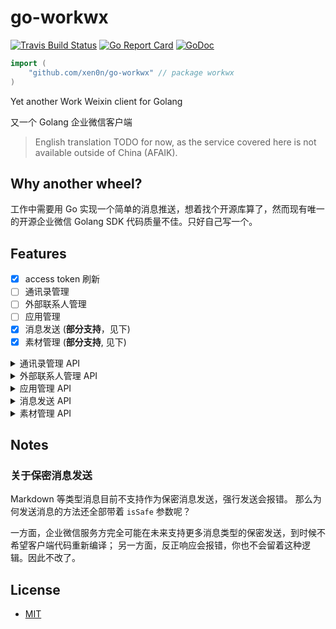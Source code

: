# go-workwx

[![Travis Build Status](https://img.shields.io/travis/xen0n/go-workwx.svg)](https://travis-ci.org/xen0n/go-workwx)
[![Go Report Card](https://goreportcard.com/badge/github.com/xen0n/go-workwx)](https://goreportcard.com/report/github.com/xen0n/go-workwx)
[![GoDoc](http://godoc.org/github.com/xen0n/go-workwx?status.svg)](http://godoc.org/github.com/xen0n/go-workwx)

```go
import (
    "github.com/xen0n/go-workwx" // package workwx
)
```

Yet another Work Weixin client for Golang

又一个 Golang 企业微信客户端


> English translation TODO for now, as the service covered here is not available
> outside of China (AFAIK).


## Why another wheel?

工作中需要用 Go 实现一个简单的消息推送，想着找个开源库算了，然而现有唯一的开源企业微信 Golang SDK 代码质量不佳。只好自己写一个。


## Features

* [x] access token 刷新
* [ ] 通讯录管理
* [ ] 外部联系人管理
* [ ] 应用管理
* [x] 消息发送 (**部分支持**，见下)
* [x] 素材管理 (**部分支持**, 见下)

<details>
<summary>通讯录管理 API</summary>

* [ ] 成员管理
    - [ ] 创建成员
    - [x] 读取成员 *NOTE: 成员对外信息暂未实现*
    - [ ] 更新成员
    - [ ] 删除成员
    - [ ] 批量删除成员
    - [ ] 获取部门成员
    - [ ] 获取部门成员详情
    - [ ] userid与openid互换
    - [ ] 二次验证
    - [ ] 邀请成员
* [ ] 部门管理
    - [ ] 创建部门
    - [ ] 更新部门
    - [ ] 删除部门
    - [x] 获取部门列表
* [ ] 标签管理
    - [ ] 创建标签
    - [ ] 更新标签名字
    - [ ] 删除标签
    - [ ] 获取标签成员
    - [ ] 增加标签成员
    - [ ] 删除标签成员
    - [ ] 获取标签列表
* [ ] 异步批量接口
    - [ ] 增量更新成员
    - [ ] 全量覆盖成员
    - [ ] 全量覆盖部门
    - [ ] 获取异步任务结果
* [ ] 通讯录回调通知
    - [ ] 成员变更通知
    - [ ] 部门变更通知
    - [ ] 标签变更通知
    - [ ] 异步任务完成通知

</details>

<details>
<summary>外部联系人管理 API</summary>

* [ ] 离职成员的外部联系人再分配
* [ ] 成员对外信息
* [ ] 获取外部联系人详情

</details>

<details>
<summary>应用管理 API</summary>

* [ ] 获取应用
* [ ] 设置应用
* [ ] 自定义菜单
    - [ ] 创建菜单
    - [ ] 获取菜单
    - [ ] 删除菜单

</details>

<details>
<summary>消息发送 API</summary>

* [x] 发送应用消息
* [ ] 接收消息
* [x] 发送消息到群聊会话
    - [x] 创建群聊会话
    - [ ] 修改群聊会话
    - [x] 获取群聊会话
    - [x] 应用推送消息

### 消息类型

* [x] 文本消息
* [ ] 图片消息
* [ ] 语音消息
* [ ] 视频消息
* [ ] 文件消息
* [ ] 文本卡片消息
* [ ] 图文消息
* [ ] 图文消息（mpnews）
* [x] markdown消息

</details>

<details>
<summary>素材管理 API</summary>

* [x] 上传临时素材
* [x] 上传永久图片
* [ ] 获取临时素材
* [ ] 获取高清语音素材

</details>

## Notes

### 关于保密消息发送

Markdown 等类型消息目前不支持作为保密消息发送，强行发送会报错。
那么为何发送消息的方法还全部带着 `isSafe` 参数呢？

一方面，企业微信服务方完全可能在未来支持更多消息类型的保密发送，到时候不希望客户端代码重新编译；
另一方面，反正响应会报错，你也不会留着这种逻辑。因此不改了。


## License

* [MIT](./LICENSE)
